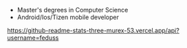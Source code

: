 - Master's degrees in Computer Science
- Android/Ios/Tizen mobile developer


https://github-readme-stats-three-murex-53.vercel.app/api?username=feduss
